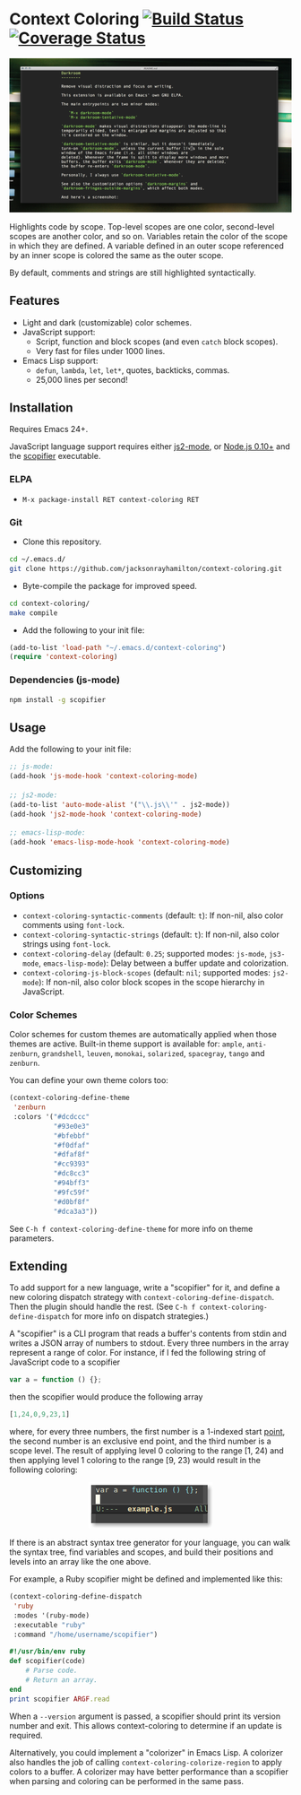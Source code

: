 # Context Coloring [![Build Status](https://travis-ci.org/jacksonrayhamilton/context-coloring.png?branch=master)](https://travis-ci.org/jacksonrayhamilton/context-coloring) [![Coverage Status](https://coveralls.io/repos/jacksonrayhamilton/context-coloring/badge.svg?branch=master)](https://coveralls.io/r/jacksonrayhamilton/context-coloring?branch=master)

<p align="center">
  <img alt="Screenshot of JavaScript code highlighted by context." src="screenshot.png" title="Screenshot">
</p>

Highlights code by scope.  Top-level scopes are one color, second-level scopes
are another color, and so on.  Variables retain the color of the scope in which
they are defined.  A variable defined in an outer scope referenced by an inner
scope is colored the same as the outer scope.

By default, comments and strings are still highlighted syntactically.

## Features

- Light and dark (customizable) color schemes.
- JavaScript support:
  - Script, function and block scopes (and even `catch` block scopes).
  - Very fast for files under 1000 lines.
- Emacs Lisp support:
  - `defun`, `lambda`, `let`, `let*`, quotes, backticks, commas.
  - 25,000 lines per second!

## Installation

Requires Emacs 24+.

JavaScript language support requires either [js2-mode][], or
[Node.js 0.10+][node] and the [scopifier][] executable.

### ELPA

- `M-x package-install RET context-coloring RET`

### Git

- Clone this repository.

```bash
cd ~/.emacs.d/
git clone https://github.com/jacksonrayhamilton/context-coloring.git
```

- Byte-compile the package for improved speed.

```bash
cd context-coloring/
make compile
```

- Add the following to your init file:

```lisp
(add-to-list 'load-path "~/.emacs.d/context-coloring")
(require 'context-coloring)
```

### Dependencies (js-mode)

```bash
npm install -g scopifier
```

## Usage

Add the following to your init file:

```lisp
;; js-mode:
(add-hook 'js-mode-hook 'context-coloring-mode)

;; js2-mode:
(add-to-list 'auto-mode-alist '("\\.js\\'" . js2-mode))
(add-hook 'js2-mode-hook 'context-coloring-mode)

;; emacs-lisp-mode:
(add-hook 'emacs-lisp-mode-hook 'context-coloring-mode)
```

## Customizing

### Options

- `context-coloring-syntactic-comments` (default: `t`): If non-nil, also color
  comments using `font-lock`.
- `context-coloring-syntactic-strings` (default: `t`): If non-nil, also color
  strings using `font-lock`.
- `context-coloring-delay` (default: `0.25`; supported modes: `js-mode`,
  `js3-mode`, `emacs-lisp-mode`): Delay between a buffer update and
  colorization.
- `context-coloring-js-block-scopes` (default: `nil`; supported modes:
  `js2-mode`): If non-nil, also color block scopes in the scope hierarchy in
  JavaScript.

### Color Schemes

Color schemes for custom themes are automatically applied when those themes are
active.  Built-in theme support is available for: `ample`, `anti-zenburn`,
`grandshell`, `leuven`, `monokai`, `solarized`, `spacegray`, `tango` and
`zenburn`.

You can define your own theme colors too:

```lisp
(context-coloring-define-theme
 'zenburn
 :colors '("#dcdccc"
           "#93e0e3"
           "#bfebbf"
           "#f0dfaf"
           "#dfaf8f"
           "#cc9393"
           "#dc8cc3"
           "#94bff3"
           "#9fc59f"
           "#d0bf8f"
           "#dca3a3"))
```

See `C-h f context-coloring-define-theme` for more info on theme parameters.

## Extending

To add support for a new language, write a "scopifier" for it, and define a new
coloring dispatch strategy with `context-coloring-define-dispatch`.  Then the
plugin should handle the rest.  (See `C-h f context-coloring-define-dispatch`
for more info on dispatch strategies.)

A "scopifier" is a CLI program that reads a buffer's contents from stdin and
writes a JSON array of numbers to stdout.  Every three numbers in the array
represent a range of color.  For instance, if I fed the following string of
JavaScript code to a scopifier

```js
var a = function () {};
```

then the scopifier would produce the following array

```js
[1,24,0,9,23,1]
```

where, for every three numbers, the first number is a 1-indexed start [point][],
the second number is an exclusive end point, and the third number is a scope
level.  The result of applying level 0 coloring to the range &#91;1, 24) and
then applying level 1 coloring to the range &#91;9, 23) would result in the
following coloring:

<p align="center">
  <img alt="Screenshot of ranges &#91;1, 24) and &#91;9, 23)." src="scopifier.png" title="Screenshot">
</p>

If there is an abstract syntax tree generator for your language, you can walk
the syntax tree, find variables and scopes, and build their positions and levels
into an array like the one above.

For example, a Ruby scopifier might be defined and implemented like this:

```lisp
(context-coloring-define-dispatch
 'ruby
 :modes '(ruby-mode)
 :executable "ruby"
 :command "/home/username/scopifier")
```

```ruby
#!/usr/bin/env ruby
def scopifier(code)
    # Parse code.
    # Return an array.
end
print scopifier ARGF.read
```

When a `--version` argument is passed, a scopifier should print its version
number and exit.  This allows context-coloring to determine if an update is
required.

Alternatively, you could implement a "colorizer" in Emacs Lisp.  A colorizer
also handles the job of calling `context-coloring-colorize-region` to apply
colors to a buffer.  A colorizer may have better performance than a scopifier
when parsing and coloring can be performed in the same pass.

[js2-mode]: https://github.com/mooz/js2-mode
[node]: http://nodejs.org/download/
[scopifier]: https://github.com/jacksonrayhamilton/scopifier
[point]: http://www.gnu.org/software/emacs/manual/html_node/elisp/Point.html
